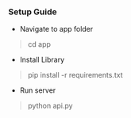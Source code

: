 ### Setup Guide
- Navigate to app folder
> cd app
- Install Library 
> pip install -r requirements.txt
- Run server
> python api.py
